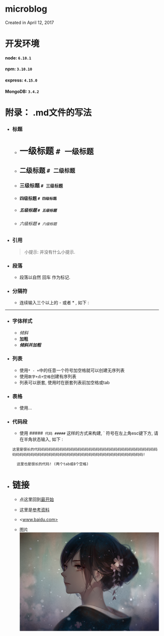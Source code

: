 # microblog
Created in  April 12, 2017

# 开发环境
#### node: `6.10.1`
#### npm: `3.10.10`
#### express: `4.15.0`
#### MongoDB: `3.4.2`


# 附录： .md文件的写法

- ### 标题
    - # 一级标题        `# 一级标题` 
    - ## 二级标题       `# 二级标题`
    - ### 三级标题      `# 三级标题`
    - #### 四级标题     `# 四级标题`
    - ##### 五级标题    `# 五级标题`
    - ###### 六级标题   `# 六级标题`
    
- ### 引用
    >小提示: 并没有什么小提示.

- ### 段落
    - 段落以自然 回车 作为标记.

- ### 分隔符
    - 连续输入三个以上的 - 或者 * , 如下 : 
---

- ### 字体样式
    - *倾斜*
    - **加粗**
    - ***倾斜并加粗***

- ### 列表
    - 使用`* - +`中的任意一个符号加空格就可以创建无序列表
    - 使用`数字+点+空格`创建有序列表
    - 列表可以嵌套, 使用时在嵌套列表前加空格或tab

- ### 表格
    - 使用...


- ### 代码段
    - 使用
    #####```
    代码
    #####```
    这样的方式来构建, ` 符号在左上角esc键下方, 请在半角状态输入, 如下 : 
    ```
    这里是很长的代码码码码码码码码码码码码码码码码码码码码码码码码码码码码码码码码码码码码码码码码码码码码码码码码码码码码码码码码码码码码码码码码码码码码码!
    ```
        这里也是很长的代码! (两个tab或8个空格)
        
- # 链接
    - 点这里回到[最开始](https://github.com/Eeylx/microblog#microblog)

    - 这里是[参考资料](http://www.jianshu.com/p/de9c98bba332)

    - <www.baidu.com>

    - 图片
    ![图片名称](./public/images/id=52520072.jpg)

